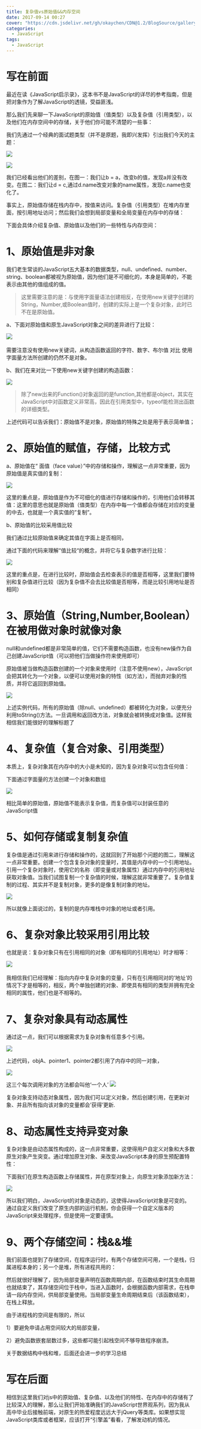 ```yaml
---
title: 复杂值vs原始值&&内存空间
date: 2017-09-14 00:27
cover: "https://cdn.jsdelivr.net/gh/okaychen/CDN@1.2/BlogSource/gallery/thumb_035.jpg"
categories:
  - JavaScript
tags:
  - JavaScript
---
```

# 写在前面
最近在读《JavaScript启示录》，这本书不是JavaScript的详尽的参考指南，但是把对象作为了解JavaScript的透镜，受益匪浅。

那么我们先来聊一下JavaScript的原始值（值类型）以及复杂值（引用类型），以及他们在内存空间中的存储，关于他们你可能不清楚的一些事：

我们先通过一个经典的面试题类型（并不是原题，我即兴发挥）引出我们今天的主题：

<fancybox>![](https://cdn.jsdelivr.net/gh/okaychen/CDN@2.2/BlogSource/cnblogs_img/1140602-20170913231017985-195870781.png)</fancybox>

<fancybox>![](https://cdn.jsdelivr.net/gh/okaychen/CDN@2.2/BlogSource/cnblogs_img/1140602-20170913231023453-1314449337.png)</fancybox>

我们已经看出他们的差别，在图一：我们让b = a，改变b的值，发现a并没有改变。在图二：我们让d = c,通过d.name改变对象的name属性，发现c.name也变化了。

事实上，原始值存储在栈内存中，按值来访问。复杂值（引用类型）在堆内存里面，按引用地址访问；然后我们会想到局部变量和全局变量在内存中的存储：

下面会具体介绍复杂值、原始值以及他们的一些特性与内存空间：

<!-- more -->

# 1、原始值是非对象
我们老生常谈的JavaScript五大基本的数据类型，null、undefined、number、string、boolean都被视为原始值，因为他们是不可细化的，本身是简单的，不能表示由其他的值组成的值。

>这里需要注意的是：与使用字面量语法创建相反，在使用new关键字创建的String，Number,或Boolean值时，创建的实际上是一个复杂对象，此时已不在是原始值。

a、下面对原始值和原生JavaScript对象之间的差异进行了比较：

![](https://cdn.jsdelivr.net/gh/okaychen/CDN@2.2/BlogSource/cnblogs_img/201709/1140602-20170913231146563-337622010.png)
　　

需要注意没有使用new关键词，从构造函数返回的字符、数字、布尔值 对比 使用字面量方法所创建的仍然不是对象。

b、我们在来对比一下使用new关键字创建的构造函数：

![](https://cdn.jsdelivr.net/gh/okaychen/CDN@2.2/BlogSource/cnblogs_img/1140602-20170913231156532-810228402.png)

>除了new出来的Function()对象返回的是function,其他都是object，其实在JavaScript中对函数定义非常高，因此在引用类型中，typeof能检测出函数的详细类型。

上述代码可以告诉我们：原始值不是对象，原始值的特殊之处是用于表示简单值；


# 2、原始值的赋值，存储，比较方式
a、原始值在“ 面值（face value）”中的存储和操作，理解这一点非常重要，因为原始值是真实值的复制：

![](https://cdn.jsdelivr.net/gh/okaychen/CDN@2.2/BlogSource/cnblogs_img/1140602-20170913231311875-1631648021.png)

这里的重点是，原始值是作为不可细化的值进行存储和操作的，引用他们会转移其值：这里的意思也就是原始值（值类型）在内存中每一个值都会存储在对应的变量的中去，也就是一个真实值的”复制”。

b、原始值的比较采用值比较

我们通过比较原始值来确定其值在字面上是否相同，

通过下面的代码来理解“值比较“的概念，并将它与复杂数字进行比较：

![](https://cdn.jsdelivr.net/gh/okaychen/CDN@2.2/BlogSource/cnblogs_img/1140602-20170913231319063-1160059969.png)

这里的重点是，在进行比较时，原始值会去检查表示的值是否相等，这里我们要特别和复杂值进行比较（因为复杂值不会去比较值是否相等，而是比较引用地址是否相同）

# 3、原始值（String,Number,Boolean）在被用做对象时就像对象
null和undefined都是非常简单的值，它们不需要构造函数，也没有new操作为自己创建JavaScript值（可以把他们当做操作符来使用即可）

原始值被当做构造函数创建的一个对象来使用时（注意不使用new），JavaScript会把其转化为一个对象，以便可以使用对象的特性（如方法），而抛弃对象的性质，并将它返回到原始值。

![](https://cdn.jsdelivr.net/gh/okaychen/CDN@2.2/BlogSource/cnblogs_img/1140602-20170913231332547-1514482111.png)

上述实例代码，所有的原始值（除null、undefined）都被转化为对象，以便充分利用toString()方法。一旦调用和返回改方法，对象就会被转换成对象值。这样我相信我们能很好的理解标题了


# 4、复杂值（复合对象、引用类型）
本质上，复杂对象其在内存中的大小是未知的，因为复杂对象可以包含任何值：

下面通过字面量的方法创建一个对象和数组

![](https://cdn.jsdelivr.net/gh/okaychen/CDN@2.2/BlogSource/cnblogs_img/1140602-20170913231400032-907471302.png)

相比简单的原始值，原始值不能表示复杂值，而复杂值可以封装任意的JavaScript值


# 5、如何存储或复制复杂值
复杂值是通过引用来进行存储和操作的，这就回到了开始那个问题的图二，理解这一点非常重要。创建一个包含复杂对象的变量时，其值是内存中的一个引用地址。引用一个复杂对象时，使用它的名称（即变量或对象属性）通过内存中的引用地址获取对象值。当我们试图复制一个复杂值的时候，理解这就非常重要了。复杂值复制的过程、其实并不是复制对象，更多的是像复制对象的地址。

![](https://cdn.jsdelivr.net/gh/okaychen/CDN@2.2/BlogSource/cnblogs_img/1140602-20170913231431438-2039701940.png)

所以就像上面说过的，复制的是内存堆栈中对象的地址或者引用。


# 6、复杂对象比较采用引用比较
也就是说：复杂对象只有在引用相同的对象（即有相同的引用地址）时才相等：

![](https://cdn.jsdelivr.net/gh/okaychen/CDN@2.2/BlogSource/cnblogs_img/1140602-20170913231437907-916859876.png) 　　

我相信我们已经理解：指向内存中复杂对象的变量，只有在引用相同对的‘地址’的情况下才是相等的，相反，两个单独创建的对象、即使具有相同的类型并拥有完全相同的属性，他们也是不相等的。

# 7、复杂对象具有动态属性
通过这一点，我们可以根据需求为复杂对象有任意多个引用。

![](https://cdn.jsdelivr.net/gh/okaychen/CDN@2.2/BlogSource/cnblogs_img/1140602-20170913233107141-918248776.png)

上述代码，objA、pointer1、pointer2都引用了内存中的同一对象，

![](https://cdn.jsdelivr.net/gh/okaychen/CDN@2.2/BlogSource/cnblogs_img/1140602-20170913233609360-1143644352.png)

这三个每次调用对象的方法都会叫他‘一个人’
![](https://cdn.jsdelivr.net/gh/okaychen/CDN@2.2/BlogSource/cnblogs_img/1140602-20170914001921625-1701844322.png)

复杂对象支持动态对象属性，因为我们可以定义对象，然后创建引用，在更新对象、并且所有指向该对象的变量都会’获得’更新.

# 8、动态属性支持异变对象
复杂对象是由动态属性构成的，这一点非常重要，这使得用户自定义对象和大多数原生对象产生突变。通过增加原生对象、来改变JavaScript本身的原生预配置特性：

下面我们在原生构造函数上存储属性，并在原型对象上，向原生对象添加新方法：

![](https://cdn.jsdelivr.net/gh/okaychen/CDN@2.2/BlogSource/cnblogs_img/1140602-20170913231534250-51088985.png)

所以我们明白，JavaScript的对象是动态的，这使得JavaScript对象是可变的。通过自定义我们改变了原生内部的运行机制，你会获得一个自定义版本的JavaScript来处理程序，但是使用一定要谨慎。

# 9、两个存储空间：栈&&堆
 我们前面也提到了存储空间，在程序运行时，有两个存储空间可用，一个是栈，归属进程本身的；另一个是堆，所有进程共用的：

然后就很好理解了，因为局部变量声明在函数周期内部，在函数结束时其生命周期也就结束了，其存储空间位于栈中，当进入函数时，会根据函数内部需求，在栈申请一段内存空间，供局部变量使用。当局部变量生命周期结束后（该函数结束），在栈上释放。

由于进程栈的空间是有限的，所以

1）要避免申请占用空间较大的局部变量，

2）避免函数嵌套层数过多，这些都可能引起栈空间不够导致程序崩溃。

关于数据结构中栈和堆，后面还会进一步的学习总结

# 写在后面
相信到这里我们对js中的原始值、复杂值、以及他们的特性、在内存中的存储有了比较深入的理解，那么让我们开始准确我们的JavaScript世界观系列，因为我从高中毕业后接触前端，对原生的热爱程度远远大于jQuery等类库。如果想实现JavaScript类库或者框架，应该打开“引擎盖”看看，了解发动机的情况。